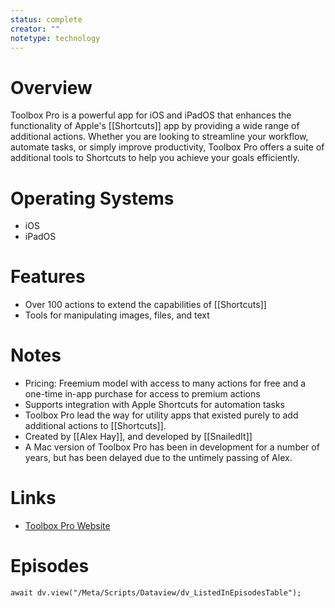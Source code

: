 ```yaml
---
status: complete
creator: ""
notetype: technology
---
```


# Overview  
Toolbox Pro is a powerful app for iOS and iPadOS that enhances the functionality of Apple's [[Shortcuts]] app by providing a wide range of additional actions. Whether you are looking to streamline your workflow, automate tasks, or simply improve productivity, Toolbox Pro offers a suite of additional tools to Shortcuts to help you achieve your goals efficiently.

# Operating Systems  
- iOS 
- iPadOS

# Features  
- Over 100 actions to extend the capabilities of [[Shortcuts]]
- Tools for manipulating images, files, and text

# Notes  
- Pricing: Freemium model with access to many actions for free and a one-time in-app purchase for access to premium actions
- Supports integration with Apple Shortcuts for automation tasks
- Toolbox Pro lead the way for utility apps that existed purely to add additional actions to [[Shortcuts]].
- Created by [[Alex Hay]], and developed by [[SnailedIt]]
- A Mac version of Toolbox Pro has been in development for a number of years, but has been delayed due to the untimely passing of Alex.

# Links  
- [Toolbox Pro Website](https://toolboxpro.app)

# Episodes
```dataviewjs
await dv.view("/Meta/Scripts/Dataview/dv_ListedInEpisodesTable");
```
